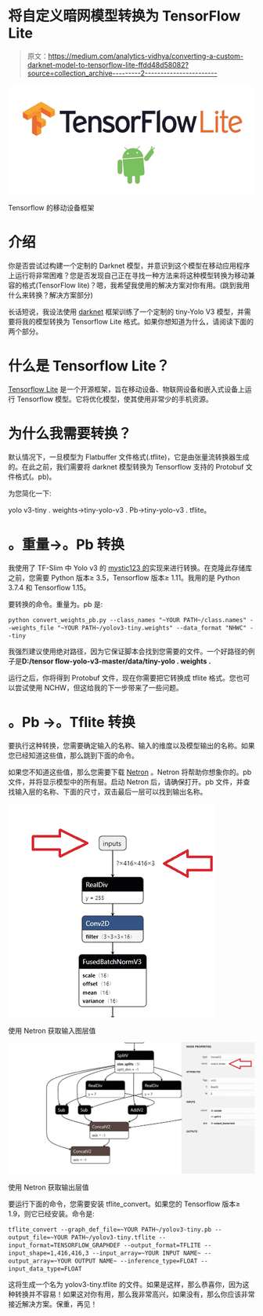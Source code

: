 # 将自定义暗网模型转换为 TensorFlow Lite

> 原文：<https://medium.com/analytics-vidhya/converting-a-custom-darknet-model-to-tensorflow-lite-ffdd48d58082?source=collection_archive---------2----------------------->

![](img/c899590156292630834b5cf08782371c.png)

Tensorflow 的移动设备框架

# 介绍

你是否尝试过构建一个定制的 Darknet 模型，并意识到这个模型在移动应用程序上运行将非常困难？您是否发现自己正在寻找一种方法来将这种模型转换为移动兼容的格式(TensorFlow lite)？嗯，我希望我使用的解决方案对你有用。(跳到我用什么来转换？解决方案部分)

长话短说，我设法使用 [darknet](https://github.com/AlexeyAB/darknet) 框架训练了一个定制的 tiny-Yolo V3 模型，并需要将我的模型转换为 Tensorflow Lite 格式。如果你想知道为什么，请阅读下面的两个部分。

# 什么是 Tensorflow Lite？

[Tensorflow Lite](https://www.tensorflow.org/lite/guide) 是一个开源框架，旨在移动设备、物联网设备和嵌入式设备上运行 Tensorflow 模型。它将优化模型，使其使用非常少的手机资源。

# 为什么我需要转换？

默认情况下，一旦模型为 Flatbuffer 文件格式(.tflite)，它是由张量流转换器生成的。在此之前，我们需要将 darknet 模型转换为 Tensorflow 支持的 Protobuf 文件格式(。pb)。

为您简化一下:

yolo v3-tiny . weights→tiny-yolo-v3 . Pb→tiny-yolo-v3 . tflite。

# 。重量->。Pb 转换

我使用了 TF-Slim 中 Yolo v3 的 [mystic123 的](https://github.com/mystic123/tensorflow-yolo-v3)实现来进行转换。在克隆此存储库之前，您需要 Python 版本≥ 3.5，Tensorflow 版本≥ 1.11。我用的是 Python 3.7.4 和 Tensorflow 1.15。

要转换的命令。重量为。pb 是:

```
python convert_weights_pb.py --class_names "~YOUR PATH~/class.names" --weights_file "~YOUR PATH~/yolov3-tiny.weights" --data_format "NHWC" --tiny
```

我强烈建议使用绝对路径，因为它保证脚本会找到您需要的文件。一个好路径的例子是**D:/tensor flow-yolo-v3-master/data/tiny-yolo . weights .**

运行之后，你将得到 Protobuf 文件，现在你需要把它转换成 tflite 格式。您也可以尝试使用 NCHW，但这给我的下一步带来了一些问题。

# 。Pb ->。Tflite 转换

要执行这种转换，您需要确定输入的名称、输入的维度以及模型输出的名称。如果您已经知道这些值，那么跳到下面的命令。

如果您不知道这些值，那么您需要下载 [Netron](https://github.com/lutzroeder/netron) 。Netron 将帮助你想象你的。pb 文件，并将显示模型中的所有层。启动 Netron 后，请确保打开。pb 文件，并查找输入层的名称、下面的尺寸，双击最后一层可以找到输出名称。

![](img/6d41aaef06be654d35570cf589783269.png)

使用 Netron 获取输入图层值

![](img/6473f85c239e90a4eeff65ec62c598fb.png)

使用 Netron 获取输出层值

要运行下面的命令，您需要安装 tflite_convert。如果您的 Tensorflow 版本≥ 1.9，则它已经安装。命令是:

```
tflite_convert --graph_def_file=~YOUR PATH~/yolov3-tiny.pb --output_file=~YOUR PATH~/yolov3-tiny.tflite --input_format=TENSORFLOW_GRAPHDEF --output_format=TFLITE --input_shape=1,416,416,3 --input_array=~YOUR INPUT NAME~ --output_array=~YOUR OUTPUT NAME~ --inference_type=FLOAT --input_data_type=FLOAT
```

这将生成一个名为 yolov3-tiny.tflite 的文件。如果是这样，那么恭喜你，因为这种转换并不容易！如果这对你有用，那么我非常高兴，如果没有，那么你应该非常接近解决方案。保重，再见！